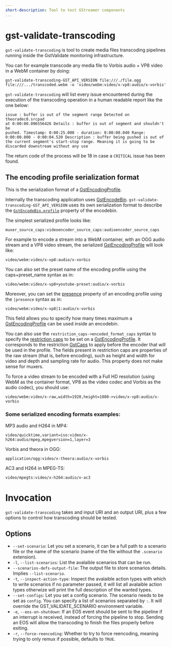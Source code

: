 ```yaml
---
short-description: Tool to test GStreamer components
...
```


# gst-validate-transcoding

`gst-validate-transcoding` is tool to create media files transcoding
pipelines running inside the GstValidate monitoring infrastructure.

You can for example transcode any media file to Vorbis audio + VP8 video
in a WebM container by doing:

    gst-validate-transcoding-GST_API_VERSION file:///./file.ogg file:///.../transcoded.webm -o 'video/webm:video/x-vp8:audio/x-vorbis'

`gst-validate-transcoding` will list every issue encountered during the
execution of the transcoding operation in a human readable report like
the one below:

    issue : buffer is out of the segment range Detected on theoradec0.srcpad
    at 0:00:00.096556426 Details : buffer is out of segment and shouldn't be
    pushed. Timestamp: 0:00:25.000 - duration: 0:00:00.040 Range:
    0:00:00.000 - 0:00:04.520 Description : buffer being pushed is out of
    the current segment's start-stop range. Meaning it is going to be
    discarded downstream without any use

The return code of the process will be 18 in case a `CRITICAL` issue has
been found.

## The encoding profile serialization format

This is the serialization format of a [GstEncodingProfile](GstEncodingProfile).

Internally the transcoding application uses [GstEncodeBin](encodebin).
`gst-validate-transcoding-GST_API_VERSION` uses its own serialization
format to describe the [`GstEncodeBin.profile`](GstEncodeBin--profile) property of the
encodebin.

The simplest serialized profile looks like:

    muxer_source_caps:videoencoder_source_caps:audioencoder_source_caps

For example to encode a stream into a WebM container, with an OGG audio
stream and a VP8 video stream, the serialized [GstEncodingProfile](GstEncodingProfile)
will look like:

    video/webm:video/x-vp8:audio/x-vorbis

You can also set the preset name of the encoding profile using the
caps+preset\_name syntax as in:

    video/webm:video/x-vp8+youtube-preset:audio/x-vorbis

Moreover, you can set the [presence](gst_encoding_profile_set_presence) property
of an encoding profile using the `|presence` syntax as in:

    video/webm:video/x-vp8|1:audio/x-vorbis

This field allows you to specify how many times maximum a
[GstEncodingProfile](GstEncodingProfile) can be used inside an encodebin.

You can also use the `restriction_caps->encoded_format_caps` syntax to
specify the [restriction caps](GstEncodingProfile::restriction-caps)
to be set on a [GstEncodingProfile](GstEncodingProfile). It
corresponds to the restriction [GstCaps](GstCaps) to apply before the encoder
that will be used in the profile. The fields present in restriction caps
are properties of the raw stream (that is, before encoding), such as
height and width for video and depth and sampling rate for audio. This
property does not make sense for muxers.

To force a video stream to be encoded with a Full HD resolution (using
WebM as the container format, VP8 as the video codec and Vorbis as the
audio codec), you should use:

    video/webm:video/x-raw,width=1920,height=1080->video/x-vp8:audio/x-vorbis

### Some serialized encoding formats examples:

MP3 audio and H264 in MP4:

<div class="informalexample">

    video/quicktime,variant=iso:video/x-h264:audio/mpeg,mpegversion=1,layer=3

</div>

Vorbis and theora in OGG:

<div class="informalexample">

    application/ogg:video/x-theora:audio/x-vorbis

</div>

AC3 and H264 in MPEG-TS:

<div class="informalexample">

    video/mpegts:video/x-h264:audio/x-ac3

</div>

# Invocation

`gst-validate-transcoding` takes and input URI and an output URI, plus a
few options to control how transcoding should be tested.

## Options

* `--set-scenario`: Let you set a scenario, it can be a full path to a scenario file or
  the name of the scenario (name of the file without the `.scenario`
  extension).
* `-l`, `--list-scenarios`: List the avalaible scenarios that can be run.
* `--scenarios-defs-output-file`: The output file to store scenarios details. Implies
  `--list-scenario`.
* `-t`, `--inspect-action-type`: Inspect the avalaible action types with which to write scenarios if
  no parameter passed, it will list all avalaible action types
  otherwize will print the full description of the wanted types.
* `--set-configs`: Let you set a config scenario. The scenario needs to be set as
  `config`. You can specify a list of scenarios separated by `:`. It
  will override the GST\_VALIDATE\_SCENARIO environment variable.
* `-e`, `--eos-on-shutdown`: If an EOS event should be sent to the pipeline if an interrupt is
  received, instead of forcing the pipeline to stop. Sending an EOS
  will allow the transcoding to finish the files properly before
  exiting.
* `-r`, `--force-reencoding`: Whether to try to force reencoding, meaning trying to only remux if
  possible, defaults to `TRUE`.
